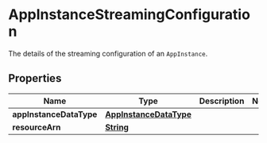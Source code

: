 

# AppInstanceStreamingConfiguration

The details of the streaming configuration of an <code>AppInstance</code>.

## Properties

| Name | Type | Description | Notes |
|------------ | ------------- | ------------- | -------------|
|**appInstanceDataType** | [**AppInstanceDataType**](AppInstanceDataType.md) |  |  |
|**resourceArn** | [**String**](String.md) |  |  |



